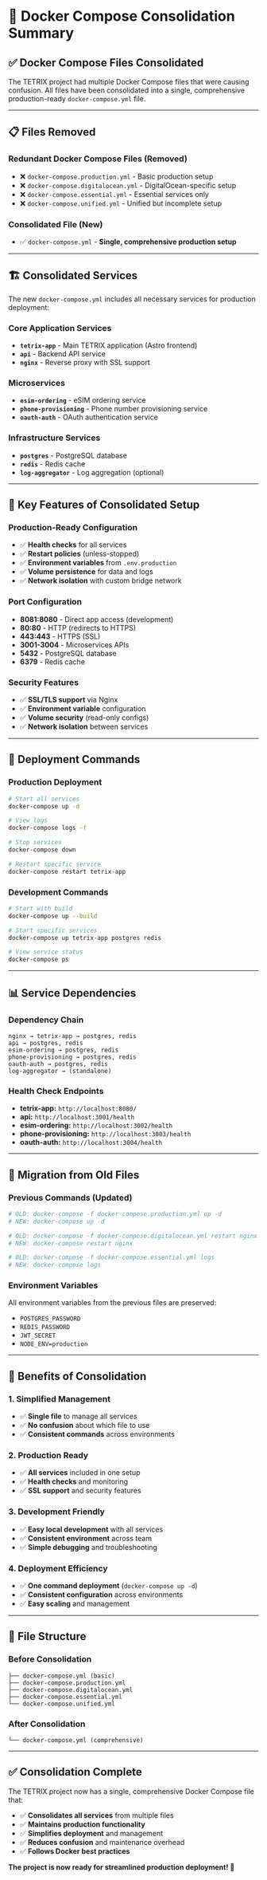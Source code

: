 # 🐳 Docker Compose Consolidation Summary

## ✅ **Docker Compose Files Consolidated**

The TETRIX project had multiple Docker Compose files that were causing confusion. All files have been consolidated into a single, comprehensive production-ready `docker-compose.yml` file.

---

## 📋 **Files Removed**

### **Redundant Docker Compose Files (Removed)**
- ❌ `docker-compose.production.yml` - Basic production setup
- ❌ `docker-compose.digitalocean.yml` - DigitalOcean-specific setup
- ❌ `docker-compose.essential.yml` - Essential services only
- ❌ `docker-compose.unified.yml` - Unified but incomplete setup

### **Consolidated File (New)**
- ✅ `docker-compose.yml` - **Single, comprehensive production setup**

---

## 🏗️ **Consolidated Services**

The new `docker-compose.yml` includes all necessary services for production deployment:

### **Core Application Services**
- **`tetrix-app`** - Main TETRIX application (Astro frontend)
- **`api`** - Backend API service
- **`nginx`** - Reverse proxy with SSL support

### **Microservices**
- **`esim-ordering`** - eSIM ordering service
- **`phone-provisioning`** - Phone number provisioning service
- **`oauth-auth`** - OAuth authentication service

### **Infrastructure Services**
- **`postgres`** - PostgreSQL database
- **`redis`** - Redis cache
- **`log-aggregator`** - Log aggregation (optional)

---

## 🔧 **Key Features of Consolidated Setup**

### **Production-Ready Configuration**
- ✅ **Health checks** for all services
- ✅ **Restart policies** (unless-stopped)
- ✅ **Environment variables** from `.env.production`
- ✅ **Volume persistence** for data and logs
- ✅ **Network isolation** with custom bridge network

### **Port Configuration**
- **8081:8080** - Direct app access (development)
- **80:80** - HTTP (redirects to HTTPS)
- **443:443** - HTTPS (SSL)
- **3001-3004** - Microservices APIs
- **5432** - PostgreSQL database
- **6379** - Redis cache

### **Security Features**
- ✅ **SSL/TLS support** via Nginx
- ✅ **Environment variable** configuration
- ✅ **Volume security** (read-only configs)
- ✅ **Network isolation** between services

---

## 🚀 **Deployment Commands**

### **Production Deployment**
```bash
# Start all services
docker-compose up -d

# View logs
docker-compose logs -f

# Stop services
docker-compose down

# Restart specific service
docker-compose restart tetrix-app
```

### **Development Commands**
```bash
# Start with build
docker-compose up --build

# Start specific services
docker-compose up tetrix-app postgres redis

# View service status
docker-compose ps
```

---

## 📊 **Service Dependencies**

### **Dependency Chain**
```
nginx → tetrix-app → postgres, redis
api → postgres, redis
esim-ordering → postgres, redis
phone-provisioning → postgres, redis
oauth-auth → postgres, redis
log-aggregator → (standalone)
```

### **Health Check Endpoints**
- **tetrix-app:** `http://localhost:8080/`
- **api:** `http://localhost:3001/health`
- **esim-ordering:** `http://localhost:3002/health`
- **phone-provisioning:** `http://localhost:3003/health`
- **oauth-auth:** `http://localhost:3004/health`

---

## 🔄 **Migration from Old Files**

### **Previous Commands (Updated)**
```bash
# OLD: docker-compose -f docker-compose.production.yml up -d
# NEW: docker-compose up -d

# OLD: docker-compose -f docker-compose.digitalocean.yml restart nginx
# NEW: docker-compose restart nginx

# OLD: docker-compose -f docker-compose.essential.yml logs
# NEW: docker-compose logs
```

### **Environment Variables**
All environment variables from the previous files are preserved:
- `POSTGRES_PASSWORD`
- `REDIS_PASSWORD`
- `JWT_SECRET`
- `NODE_ENV=production`

---

## 🎯 **Benefits of Consolidation**

### **1. Simplified Management**
- ✅ **Single file** to manage all services
- ✅ **No confusion** about which file to use
- ✅ **Consistent commands** across environments

### **2. Production Ready**
- ✅ **All services** included in one setup
- ✅ **Health checks** and monitoring
- ✅ **SSL support** and security features

### **3. Development Friendly**
- ✅ **Easy local development** with all services
- ✅ **Consistent environment** across team
- ✅ **Simple debugging** and troubleshooting

### **4. Deployment Efficiency**
- ✅ **One command deployment** (`docker-compose up -d`)
- ✅ **Consistent configuration** across environments
- ✅ **Easy scaling** and management

---

## 📁 **File Structure**

### **Before Consolidation**
```
├── docker-compose.yml (basic)
├── docker-compose.production.yml
├── docker-compose.digitalocean.yml
├── docker-compose.essential.yml
└── docker-compose.unified.yml
```

### **After Consolidation**
```
└── docker-compose.yml (comprehensive)
```

---

## ✅ **Consolidation Complete**

The TETRIX project now has a single, comprehensive Docker Compose file that:

- ✅ **Consolidates all services** from multiple files
- ✅ **Maintains production functionality** 
- ✅ **Simplifies deployment** and management
- ✅ **Reduces confusion** and maintenance overhead
- ✅ **Follows Docker best practices**

**The project is now ready for streamlined production deployment! 🚀**
